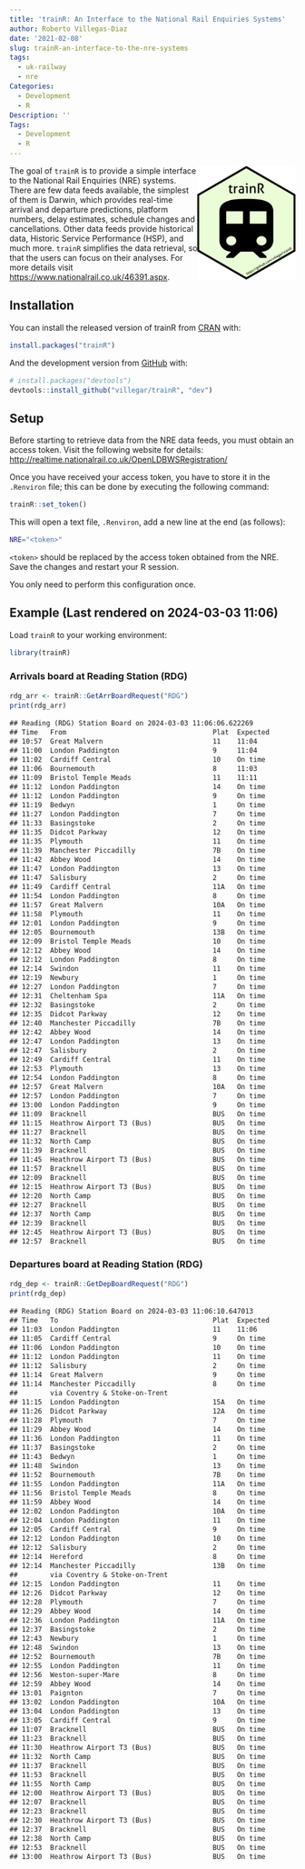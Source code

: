 ```yaml
---
title: 'trainR: An Interface to the National Rail Enquiries Systems'
author: Roberto Villegas-Diaz
date: '2021-02-08'
slug: trainR-an-interface-to-the-nre-systems
tags:
  - uk-railway
  - nre
Categories:
  - Development
  - R
Description: ''
Tags:
  - Development
  - R
---
```


<img src="https://raw.githubusercontent.com/villegar/trainR/main/inst/images/logo.png" alt="logo" align="right" height=200px/>

The goal of `trainR` is to provide a simple interface to the 
National Rail Enquiries (NRE) systems. There are few data feeds 
available, the simplest of them is Darwin, which provides real-time 
arrival and departure predictions, platform numbers, delay estimates, 
schedule changes and cancellations. Other data feeds provide historical 
data, Historic Service Performance (HSP), and much more. `trainR` 
simplifies the data retrieval, so that the users can focus on their 
analyses. For more details visit 
https://www.nationalrail.co.uk/46391.aspx.

## Installation

You can install the released version of trainR from [CRAN](https://CRAN.R-project.org) with:

``` r
install.packages("trainR")
```

And the development version from [GitHub](https://github.com/) with:

``` r
# install.packages("devtools")
devtools::install_github("villegar/trainR", "dev")
```

## Setup
Before starting to retrieve data from the NRE data feeds, you must obtain an access token. 
Visit the following website for details: http://realtime.nationalrail.co.uk/OpenLDBWSRegistration/

Once you have received your access token, you have to store it in the `.Renviron` file; this can be 
done by executing the following command:


```r
trainR::set_token()
```

This will open a text file, `.Renviron`, add a new line at the end (as follows):

```bash
NRE="<token>"
```

`<token>` should be replaced by the access token obtained from the NRE. Save the changes and restart 
your R session.

You only need to perform this configuration once.

## Example (Last rendered on 2024-03-03 11:06)

Load `trainR` to your working environment:

```r
library(trainR)
```

### Arrivals board at Reading Station (RDG)


```r
rdg_arr <- trainR::GetArrBoardRequest("RDG")
print(rdg_arr)
```

```
## Reading (RDG) Station Board on 2024-03-03 11:06:06.622269
## Time   From                                    Plat  Expected
## 10:57  Great Malvern                           11    11:04
## 11:00  London Paddington                       9     11:04
## 11:02  Cardiff Central                         10    On time
## 11:06  Bournemouth                             8     11:03
## 11:09  Bristol Temple Meads                    11    11:11
## 11:12  London Paddington                       14    On time
## 11:12  London Paddington                       9     On time
## 11:19  Bedwyn                                  1     On time
## 11:27  London Paddington                       7     On time
## 11:33  Basingstoke                             2     On time
## 11:35  Didcot Parkway                          12    On time
## 11:35  Plymouth                                11    On time
## 11:39  Manchester Piccadilly                   7B    On time
## 11:42  Abbey Wood                              14    On time
## 11:47  London Paddington                       13    On time
## 11:47  Salisbury                               2     On time
## 11:49  Cardiff Central                         11A   On time
## 11:54  London Paddington                       8     On time
## 11:57  Great Malvern                           10A   On time
## 11:58  Plymouth                                11    On time
## 12:01  London Paddington                       9     On time
## 12:05  Bournemouth                             13B   On time
## 12:09  Bristol Temple Meads                    10    On time
## 12:12  Abbey Wood                              14    On time
## 12:12  London Paddington                       8     On time
## 12:14  Swindon                                 11    On time
## 12:19  Newbury                                 1     On time
## 12:27  London Paddington                       7     On time
## 12:31  Cheltenham Spa                          11A   On time
## 12:32  Basingstoke                             2     On time
## 12:35  Didcot Parkway                          12    On time
## 12:40  Manchester Piccadilly                   7B    On time
## 12:42  Abbey Wood                              14    On time
## 12:47  London Paddington                       13    On time
## 12:47  Salisbury                               2     On time
## 12:49  Cardiff Central                         11    On time
## 12:53  Plymouth                                13    On time
## 12:54  London Paddington                       8     On time
## 12:57  Great Malvern                           10A   On time
## 12:57  London Paddington                       7     On time
## 13:00  London Paddington                       9     On time
## 11:09  Bracknell                               BUS   On time
## 11:15  Heathrow Airport T3 (Bus)               BUS   On time
## 11:27  Bracknell                               BUS   On time
## 11:32  North Camp                              BUS   On time
## 11:39  Bracknell                               BUS   On time
## 11:45  Heathrow Airport T3 (Bus)               BUS   On time
## 11:57  Bracknell                               BUS   On time
## 12:09  Bracknell                               BUS   On time
## 12:15  Heathrow Airport T3 (Bus)               BUS   On time
## 12:20  North Camp                              BUS   On time
## 12:27  Bracknell                               BUS   On time
## 12:37  North Camp                              BUS   On time
## 12:39  Bracknell                               BUS   On time
## 12:45  Heathrow Airport T3 (Bus)               BUS   On time
## 12:57  Bracknell                               BUS   On time
```

### Departures board at Reading Station (RDG)


```r
rdg_dep <- trainR::GetDepBoardRequest("RDG")
print(rdg_dep)
```

```
## Reading (RDG) Station Board on 2024-03-03 11:06:10.647013
## Time   To                                      Plat  Expected
## 11:03  London Paddington                       11    11:06
## 11:05  Cardiff Central                         9     On time
## 11:06  London Paddington                       10    On time
## 11:12  London Paddington                       11    On time
## 11:12  Salisbury                               2     On time
## 11:14  Great Malvern                           9     On time
## 11:14  Manchester Piccadilly                   8     On time
##        via Coventry & Stoke-on-Trent           
## 11:15  London Paddington                       15A   On time
## 11:26  Didcot Parkway                          12A   On time
## 11:28  Plymouth                                7     On time
## 11:29  Abbey Wood                              14    On time
## 11:36  London Paddington                       11    On time
## 11:37  Basingstoke                             2     On time
## 11:43  Bedwyn                                  1     On time
## 11:48  Swindon                                 13    On time
## 11:52  Bournemouth                             7B    On time
## 11:55  London Paddington                       11A   On time
## 11:56  Bristol Temple Meads                    8     On time
## 11:59  Abbey Wood                              14    On time
## 12:02  London Paddington                       10A   On time
## 12:04  London Paddington                       11    On time
## 12:05  Cardiff Central                         9     On time
## 12:12  London Paddington                       10    On time
## 12:12  Salisbury                               2     On time
## 12:14  Hereford                                8     On time
## 12:14  Manchester Piccadilly                   13B   On time
##        via Coventry & Stoke-on-Trent           
## 12:15  London Paddington                       11    On time
## 12:26  Didcot Parkway                          12    On time
## 12:28  Plymouth                                7     On time
## 12:29  Abbey Wood                              14    On time
## 12:36  London Paddington                       11A   On time
## 12:37  Basingstoke                             2     On time
## 12:43  Newbury                                 1     On time
## 12:48  Swindon                                 13    On time
## 12:52  Bournemouth                             7B    On time
## 12:55  London Paddington                       11    On time
## 12:56  Weston-super-Mare                       8     On time
## 12:59  Abbey Wood                              14    On time
## 13:01  Paignton                                7     On time
## 13:02  London Paddington                       10A   On time
## 13:04  London Paddington                       13    On time
## 13:05  Cardiff Central                         9     On time
## 11:07  Bracknell                               BUS   On time
## 11:23  Bracknell                               BUS   On time
## 11:30  Heathrow Airport T3 (Bus)               BUS   On time
## 11:32  North Camp                              BUS   On time
## 11:37  Bracknell                               BUS   On time
## 11:53  Bracknell                               BUS   On time
## 11:55  North Camp                              BUS   On time
## 12:00  Heathrow Airport T3 (Bus)               BUS   On time
## 12:07  Bracknell                               BUS   On time
## 12:23  Bracknell                               BUS   On time
## 12:30  Heathrow Airport T3 (Bus)               BUS   On time
## 12:37  Bracknell                               BUS   On time
## 12:38  North Camp                              BUS   On time
## 12:53  Bracknell                               BUS   On time
## 13:00  Heathrow Airport T3 (Bus)               BUS   On time
```

